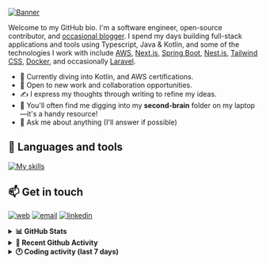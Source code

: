 [![Banner](https://raw.githubusercontent.com/wilfriedago/wilfriedago/main/assets/1.png)][website]

Welcome to my GitHub bio. I'm a software engineer, open-source contributor, and [occasional blogger][blog]. I spend my days building full-stack applications and tools using Typescript, Java & Kotlin, and some of the technologies I work with include [AWS](https://aws.amazon.com/fr/), [Next.js](https://nextjs.org/), [Spring Boot](https://spring.io/projects/spring-boot), [Nest.js](https://nestjs.com/), [Tailwind CSS](https://github.com/tailwindlabs/tailwindcss), [Docker](https://www.docker.com/), and occasionally [Laravel](https://laravel.com/).

- 🔭 Currently diving into Kotlin, and AWS certifications.
- 👯 Open to new work and collaboration opportunities.
- ✍️ I express my thoughts through writing to refine my ideas.
- 🧠 You'll often find me digging into my **second-brain** folder on my laptop—it's a handy resource!
- 💬 Ask me about anything (I'll answer if possible)

## 🎨 Languages and tools

[![My skills](https://skillicons.dev/icons?i=typescript,js,nodejs,nest,java,kotlin,spring,python,fastapi,django,aws,docker,vscode,idea,tailwind&perline=15)](https://wilfriedago.dev/about#skills)

## 📫 Get in touch
[![web](https://img.shields.io/badge/WEBSITE-12100E?logo=google-earth&color=282A36)][website]
[![email](https://img.shields.io/badge/MAIL-12100E?logo=mailgun&color=282A36)][mail]
[![linkedin](https://img.shields.io/badge/LINKEDIN-12100E?logo=linkedin&color=282A36)][linkedin]


<details>
  <summary><b>📊 GitHub Stats</b></summary>
	<br/>
	<p align="left">
		<img width="49.5%" src="https://github-readme-stats.vercel.app/api?username=wilfriedago&show_icons=true&count_private=true&title_color=10b981&icon_color=10b981&theme=react&hide_border=true" />
		<img width="49.5%" src="https://streak-stats.demolab.com/?user=wilfriedago&hide_border=true&theme=react&ring=10b981&fire=fff&currStreakNum=fff&sideLabels=10b981&currStreakLabel=10b981&sideNums=fff" />
	</p>
</details>

<details>
  <summary><b>📅 Recent Github Activity</b></summary>
	<br>

<!--RECENT_ACTIVITY:last_update-->
Last Updated: Friday, July 18th, 2025, 4:36:20 AM
<!--RECENT_ACTIVITY:last_update_end-->

<!--RECENT_ACTIVITY:start-->
1. ⭐ Starred [modelcontextprotocol/servers](https://github.com/modelcontextprotocol/servers)<br>
2. ⬆️ Pushed 1 commit(s) to [wilfriedago/wilfriedago](https://github.com/wilfriedago/wilfriedago)<br>
3. ⬆️ Pushed 1 commit(s) to [thewlabs/eslint-config](https://github.com/thewlabs/eslint-config)<br>
4. ⬆️ Pushed 2 commit(s) to [thewlabs/eslint-config](https://github.com/thewlabs/eslint-config)<br>
5. ⬆️ Pushed 2 commit(s) to [thewlabs/eslint-config](https://github.com/thewlabs/eslint-config)<br>
<!--RECENT_ACTIVITY:end-->
</details>

<details>
  <summary><b>🕐 Coding activity (last 7 days)</b></summary>
	<br>

<!--START_SECTION:waka-->

```python
Total Time: 33 hrs 2 mins

Java                  14 hrs 7 mins   ██████████▓░░░░░░░░░░░░░░   42.40 %
TypeScript            7 hrs 27 mins   █████▓░░░░░░░░░░░░░░░░░░░   22.42 %
TeX                   1 hr 28 mins    █░░░░░░░░░░░░░░░░░░░░░░░░   04.43 %
JavaScript            54 mins         ▓░░░░░░░░░░░░░░░░░░░░░░░░   02.71 %
XML                   35 mins         ▒░░░░░░░░░░░░░░░░░░░░░░░░   01.79 %
Kotlin                31 mins         ▒░░░░░░░░░░░░░░░░░░░░░░░░   01.57 %
Gradle                21 mins         ▒░░░░░░░░░░░░░░░░░░░░░░░░   01.07 %
```

<!--END_SECTION:waka-->
</details>

[website]: https://wilfriedago.me
[linkedin]: https://linkedin.com/in/wilfriedago
[blog]: https://wilfriedago.me/blog
[mail]: mailto:hello@wilfriedago.me
